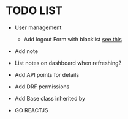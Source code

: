 # TODO LIST

- User management
	- Add logout Form with blacklist [see this](https://django-rest-framework-simplejwt.readthedocs.io/en/latest/blacklist_app.html)

- Add note
- List notes on dashboard when refreshing?
- Add API points for details
- Add DRF permissions
- Add Base class inherited by 

- GO REACTJS
